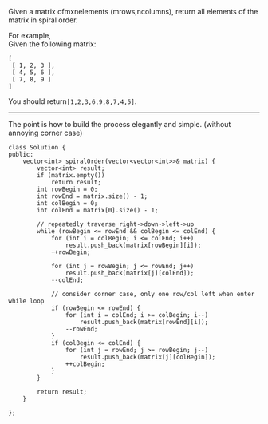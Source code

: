 Given a matrix ofmxnelements \(mrows,ncolumns\), return all elements of the matrix in spiral order.

For example,  
Given the following matrix:

```
[
 [ 1, 2, 3 ],
 [ 4, 5, 6 ],
 [ 7, 8, 9 ]
]

```

You should return`[1,2,3,6,9,8,7,4,5]`.





---



The point is how to build the process elegantly and simple. \(without annoying corner case\)



```
class Solution {
public:
    vector<int> spiralOrder(vector<vector<int>>& matrix) {
        vector<int> result;
        if (matrix.empty())
            return result;
        int rowBegin = 0;
        int rowEnd = matrix.size() - 1;
        int colBegin = 0;
        int colEnd = matrix[0].size() - 1;
        
        // repeatedly traverse right->down->left->up 
        while (rowBegin <= rowEnd && colBegin <= colEnd) {
            for (int i = colBegin; i <= colEnd; i++)
                result.push_back(matrix[rowBegin][i]);
            ++rowBegin;
            
            for (int j = rowBegin; j <= rowEnd; j++)
                result.push_back(matrix[j][colEnd]);
            --colEnd;
            
            // consider corner case, only one row/col left when enter while loop
            if (rowBegin <= rowEnd) {
                for (int i = colEnd; i >= colBegin; i--)
                    result.push_back(matrix[rowEnd][i]);
                --rowEnd;
            }
            if (colBegin <= colEnd) {
                for (int j = rowEnd; j >= rowBegin; j--)
                    result.push_back(matrix[j][colBegin]);
                ++colBegin;
            }
        }
        
        return result;
    }
    
};
```



